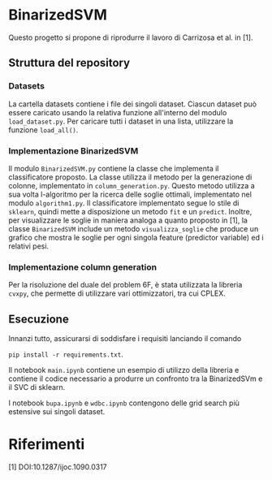 # BinarizedSVM
Questo progetto si propone di riprodurre il lavoro di Carrizosa et al. in [1].

## Struttura del repository
### Datasets
La cartella datasets contiene i file dei singoli dataset.
Ciascun dataset può essere caricato usando la relativa funzione all'interno del modulo `load_dataset.py`.
Per caricare tutti i dataset in una lista, utilizzare la funzione `load_all()`.
### Implementazione BinarizedSVM
Il modulo `BinarizedSVM.py` contiene la classe che implementa il classificatore proposto. La classe utilizza il metodo per 
la generazione di colonne, implementato in `column_generation.py`. Questo metodo utilizza a sua volta l-algoritmo per la ricerca
delle soglie ottimali, implementato nel modulo `algorithm1.py`.
Il classificatore implementato segue lo stile di `sklearn`, quindi mette a disposizione un metodo `fit` e un `predict`.
Inoltre, per visualizzare le soglie in maniera analoga a quanto proposto in [1], la classe `BinarizedSVM` include un metodo `visualizza_soglie`
che produce un grafico che mostra le soglie per ogni singola feature (predictor variable) ed i relativi pesi. 
### Implementazione column generation
Per la risoluzione del duale del problem 6F, è stata utilizzata la libreria `cvxpy`, che permette di utilizzare vari ottimizzatori, tra cui CPLEX.

## Esecuzione
Innanzi tutto, assicurarsi di soddisfare i requisiti lanciando il comando

```pip install -r requirements.txt```.

Il notebook `main.ipynb` contiene un esempio di utilizzo della libreria e contiene il codice necessario a produrre un confronto tra la BinarizedSVm e il SVC di sklearn.

I notebook `bupa.ipynb` e `wdbc.ipynb` contengono delle grid search più estensive sui singoli dataset.

# Riferimenti
[1] DOI:10.1287/ijoc.1090.0317
